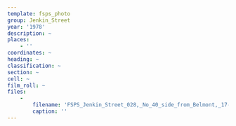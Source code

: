 ```yaml
---
template: fsps_photo
group: Jenkin_Street
year: '1978'
description: ~
places:
    - ''
coordinates: ~
heading: ~
classification: ~
section: ~
cell: ~
film_roll: ~
files:
    -
        filename: 'FSPS_Jenkin_Street_028,_No_40_side_from_Belmont,_17-14-J,_1978.png'
        caption: ''
---
```

